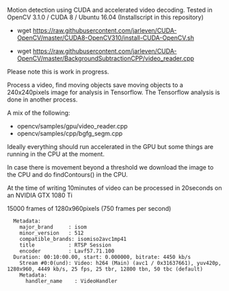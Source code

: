 Motion detection using CUDA and accelerated video decoding.
Tested in OpenCV 3.1.0 / CUDA 8 / Ubuntu 16.04 (Installscript in this repository)

 * wget https://raw.githubusercontent.com/jarleven/CUDA-OpenCV/master/CUDA8-OpenCV310/install-CUDA-OpenCV.sh
 
 * wget https://raw.githubusercontent.com/jarleven/CUDA-OpenCV/master/BackgroundSubtractionCPP/video_reader.cpp

Please note this is work in progress.

Process a video, find moving objects save moving objects to a 240x240pixels image for analysis in Tensorflow. The Tensorflow analysis is done in another process.


A mix of the following:
* opencv/samples/gpu/video_reader.cpp
* opencv/samples/cpp/bgfg_segm.cpp


Ideally everything should run accelerated in the GPU but some things are running in the CPU at the moment.

In case there is movement beyond a threshold we download the image to the CPU and do findContours() in the CPU.



At the time of writing 10minutes of video can be processed in 20seconds on an NVIDIA GTX 1080 Ti

15000 frames of 1280x960pixels  (750 frames per second)
```
  Metadata:
    major_brand     : isom
    minor_version   : 512
    compatible_brands: isomiso2avc1mp41
    title           : RTSP Session
    encoder         : Lavf57.71.100
  Duration: 00:10:00.00, start: 0.000000, bitrate: 4450 kb/s
    Stream #0:0(und): Video: h264 (Main) (avc1 / 0x31637661), yuv420p, 1280x960, 4449 kb/s, 25 fps, 25 tbr, 12800 tbn, 50 tbc (default)
    Metadata:
      handler_name    : VideoHandler
```
